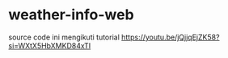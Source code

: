 # weather-info-web
source code ini mengikuti tutorial https://youtu.be/jQjjqEjZK58?si=WXtX5HbXMKD84xTI 
